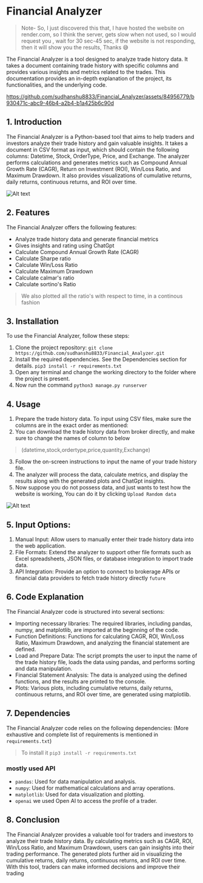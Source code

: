 # Financial Analyzer

> Note- So, I just discovered this that, I have hosted the website on render.com, so I think the server, gets slow when not used, so I would request you , wait for 30 sec-45 sec, if the website is not responding, then it will show you the results, Thanks 😅  

The Financial Analyzer is a tool designed to analyze trade history data. It takes a document containing trade history with specific columns and provides various insights and metrics related to the trades. This documentation provides an in-depth explanation of the project, its functionalities, and the underlying code.



https://github.com/sudhanshu8833/Financial_Analyzer/assets/84956779/b930471c-abc9-46b4-a2b4-b1a425b6c90d



## 1. Introduction
The Financial Analyzer is a Python-based tool that aims to help traders and investors analyze their trade history and gain valuable insights. It takes a document in CSV format as input, which should contain the following columns: Datetime, Stock, OrderType, Price, and Exchange. The analyzer performs calculations and generates metrics such as Compound Annual Growth Rate (CAGR), Return on Investment (ROI), Win/Loss Ratio, and Maximum Drawdown. It also provides visualizations of cumulative returns, daily returns, continuous returns, and ROI over time.



![Alt text](https://github.com/sudhanshu8833/Financial_Analyzer/blob/main/dashboard_pics/final_analysis.png)



## 2. Features
The Financial Analyzer offers the following features:
- Analyze trade history data and generate financial metrics
- Gives insights and rating using ChatGpt
- Calculate Compound Annual Growth Rate (CAGR)
- Calculate Sharpe ratio
- Calculate Win/Loss Ratio
- Calculate Maximum Drawdown
- Calculate calmar's ratio
- Calculate sortino's Ratio
> We also plotted all the ratio's with respect to time, in a continous fashion




## 3. Installation
To use the Financial Analyzer, follow these steps:
1. Clone the project repository: `git clone https://github.com/sudhanshu8833/Financial_Analyzer.git`
2. Install the required dependencies. See the Dependencies section for details. `pip3 install -r requirements.txt`
3. Open any terminal and change the working directory to the folder where the project is present.
4. Now run the command `python3 manage.py runserver`



## 4. Usage
1. Prepare the trade history data. To input using CSV files, make sure the columns are in the exact order as mentioned:
2. You can download the trade history data from broker directly, and make sure to change the names of column to below
> (datetime,stock,ordertype,price,quantity,Exchange)
3. Follow the on-screen instructions to input the name of your trade history file.
4. The analyzer will process the data, calculate metrics, and display the results along with the generated plots and ChatGpt insights.
5. Now suppose you do not possess data, and just wants to test how the website is working, You can do it by clicking `Upload Random data`

![Alt text](https://github.com/sudhanshu8833/Financial_Analyzer/blob/main/dashboard_pics/input_data.png)

## 5. Input Options:
1. Manual Input: Allow users to manually enter their trade history data into the web application.
2. File Formats: Extend the analyzer to support other file formats such as Excel spreadsheets, JSON files, or database integration to import trade data.
3. API Integration: Provide an option to connect to brokerage APIs or financial data providers to fetch trade history directly `future`



## 6. Code Explanation
The Financial Analyzer code is structured into several sections:
- Importing necessary libraries: The required libraries, including pandas, numpy, and matplotlib, are imported at the beginning of the code.
- Function Definitions: Functions for calculating CAGR, ROI, Win/Loss Ratio, Maximum Drawdown, and analyzing the financial statement are defined.
- Load and Prepare Data: The script prompts the user to input the name of the trade history file, loads the data using pandas, and performs sorting and data manipulation.
- Financial Statement Analysis: The data is analyzed using the defined functions, and the results are printed to the console.
- Plots: Various plots, including cumulative returns, daily returns, continuous returns, and ROI over time, are generated using matplotlib.



## 7. Dependencies
The Financial Analyzer code relies on the following dependencies:
(More exhaustive and complete list of requirements is mentioned in `requirements.txt`)

> To install it `pip3 install -r requirements.txt`

### mostly used API
- `pandas`: Used for data manipulation and analysis.
- `numpy`: Used for mathematical calculations and array operations.
- `matplotlib`: Used for data visualization and plotting.
- `openai` we used Open AI to access the profile of a trader.




## 8. Conclusion
The Financial Analyzer provides a valuable tool for traders and investors to analyze their trade history data. By calculating metrics such as CAGR, ROI, Win/Loss Ratio, and Maximum Drawdown, users can gain insights into their trading performance. The generated plots further aid in visualizing the cumulative returns, daily returns, continuous returns, and ROI over time. With this tool, traders can make informed decisions and improve their trading
